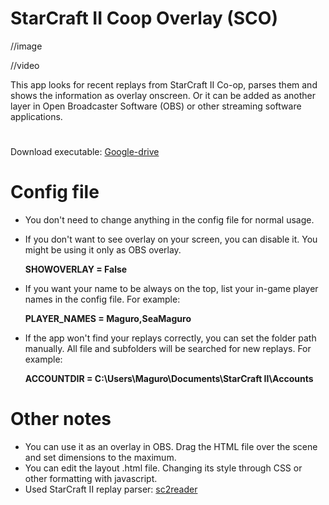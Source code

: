 # StarCraft II Coop Overlay (SCO)

//image

//video

This app looks for recent replays from StarCraft II Co-op, parses them and shows the information as overlay onscreen. Or it can be added as another layer in Open Broadcaster Software (OBS) or other streaming software applications.

# 
Download executable: [Google-drive](https://drive.google.com/file/d/11Jgk8qFB0x0RAWNoYhKd08nH0U7wlQMC/view?usp=sharing)

# Config file
* You don't need to change anything in the config file for normal usage.
* If you don't want to see overlay on your screen, you can disable it. You might be using it only as OBS overlay.

  **SHOWOVERLAY = False**
  
* If you want your name to be always on the top, list your in-game player names in the config file. For example:

  **PLAYER_NAMES = Maguro,SeaMaguro**

* If the app won't find your replays correctly, you can set the folder path manually. All file and subfolders will be searched for new replays. For example:

  **ACCOUNTDIR = C:\Users\Maguro\Documents\StarCraft II\Accounts**

# Other notes
* You can use it as an overlay in OBS. Drag the HTML file over the scene and set dimensions to the maximum.
* You can edit the layout .html file. Changing its style through CSS or other formatting with javascript.
* Used StarCraft II replay parser: [sc2reader](https://github.com/ggtracker/sc2reader)
